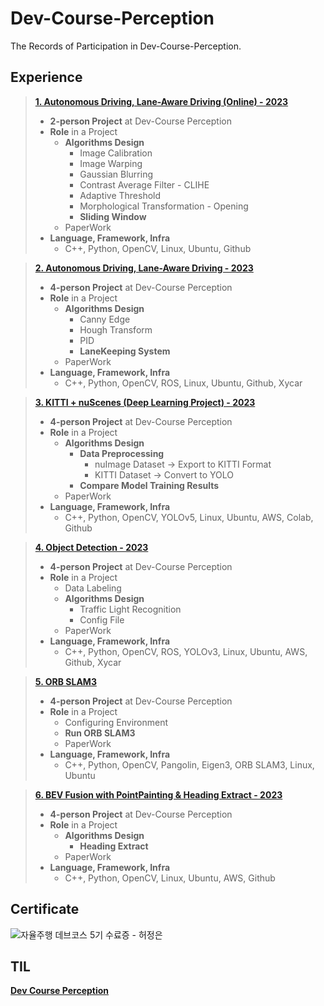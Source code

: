 # Dev-Course-Perception
The Records of Participation in Dev-Course-Perception.

## **Experience**
> **[1. Autonomous Driving, Lane-Aware Driving (Online) - 2023](https://www.notion.so/85248b2069b049159c92788a1746529c?pvs=21)**
> 
> - **2-person Project** at Dev-Course Perception
> - **Role** in a Project
>     - **Algorithms Design**
>         - Image Calibration
>         - Image Warping
>         - Gaussian Blurring
>         - Contrast Average Filter - CLIHE
>         - Adaptive Threshold
>         - Morphological Transformation - Opening
>         - **Sliding Window**
>     - PaperWork
> - **Language, Framework, Infra**
>     - C++, Python, OpenCV, Linux, Ubuntu, Github

> **[2. Autonomous Driving, Lane-Aware Driving - 2023](https://www.notion.so/b395e5a9a12b4458b6e1705aa91a4116?pvs=21)**
> 
> - **4-person Project** at Dev-Course Perception
> - **Role** in a Project
>     - **Algorithms Design**
>         - Canny Edge
>         - Hough Transform
>         - PID
>         - **LaneKeeping System**
>     - PaperWork
> - **Language, Framework, Infra**
>     - C++, Python, OpenCV, ROS, Linux, Ubuntu, Github, Xycar

> **[3. KITTI + nuScenes (Deep Learning Project) - 2023](https://www.notion.so/e3b5c4c9ea6f4fc294e3d41a2f75380d?pvs=21)**
> 
> - **4-person Project** at Dev-Course Perception
> - **Role** in a Project
>     - **Algorithms Design**
>         - **Data Preprocessing**
>             - nuImage Dataset → Export to KITTI Format
>             - KITTI Dataset → Convert to YOLO
>         - **Compare Model Training Results**
>     - PaperWork
> - **Language, Framework, Infra**
>     - C++, Python, OpenCV, YOLOv5, Linux, Ubuntu, AWS, Colab, Github

> **[4. Object Detection - 2023](https://www.notion.so/8e6952e4ae7f4e89ba63f8db68139014?pvs=21)**
> 
> - **4-person Project** at Dev-Course Perception
> - **Role** in a Project
>     - Data Labeling
>     - **Algorithms Design**
>         - Traffic Light Recognition
>         - Config File
>     - PaperWork
> - **Language, Framework, Infra**
>     - C++, Python, OpenCV, ROS, YOLOv3, Linux, Ubuntu, AWS, Github, Xycar

> **[5. ORB SLAM3](https://www.notion.so/d2d8d426aae84e448c410cfdbd4ed169?pvs=21)**
> 
> - **4-person Project** at Dev-Course Perception
> - **Role** in a Project
>     - Configuring Environment
>     - **Run ORB SLAM3**
>     - PaperWork
> - **Language, Framework, Infra**
>     - C++, Python, OpenCV, Pangolin, Eigen3, ORB SLAM3, Linux, Ubuntu

> **[6. BEV Fusion with PointPainting & Heading Extract - 2023](https://www.notion.so/b3b0f04b4cc04e64956f6af3e98fd003?pvs=21)**
> 
> - **4-person Project** at Dev-Course Perception
> - **Role** in a Project
>     - **Algorithms Design**
>         - **Heading Extract**
>     - PaperWork
> - **Language, Framework, Infra**
>     - C++, Python, OpenCV, Linux, Ubuntu, AWS, Github

## **Certificate**
<img src = 'https://www.notion.so/image/https%3A%2F%2Fs3-us-west-2.amazonaws.com%2Fsecure.notion-static.com%2F0f26d698-6a2b-4e13-8e95-81412145df4f%2F%25E1%2584%258C%25E1%2585%25A1%25E1%2584%258B%25E1%2585%25B2%25E1%2586%25AF%25E1%2584%258C%25E1%2585%25AE%25E1%2584%2592%25E1%2585%25A2%25E1%2586%25BC_%25E1%2584%2583%25E1%2585%25A6%25E1%2584%2587%25E1%2585%25B3%25E1%2584%258F%25E1%2585%25A9%25E1%2584%2589%25E1%2585%25B3_5%25E1%2584%2580%25E1%2585%25B5_%25E1%2584%2589%25E1%2585%25AE%25E1%2584%2585%25E1%2585%25AD%25E1%2584%258C%25E1%2585%25B3%25E1%2586%25BC_-_%25E1%2584%2592%25E1%2585%25A5%25E1%2584%258C%25E1%2585%25A5%25E1%2586%25BC%25E1%2584%258B%25E1%2585%25B3%25E1%2586%25AB.png?table=block&id=4c6572b8-abf6-458a-96ad-31e8eb207d12&spaceId=457c8a2d-d67c-4ff7-815a-e0d5a9f35ece&width=2000&userId=d3b04982-e229-441a-a3f1-7ca2bf1fd6a0&cache=v2' alt = '자율주행 데브코스 5기 수료증 - 허정은'>

## TIL
****<a href = 'https://www.notion.so/Dev-Course-Perception-7deef9af9810456bb8282851654fedc9?pvs=21'>Dev Course Perception****</a>

